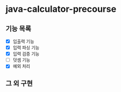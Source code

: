# java-calculator-precourse

## 기능 목록
- [x] 입출력 기능
- [x] 입력 파싱 기능
- [x] 입력 검증 기능
- [ ] 덧셈 기능
- [x] 예외 처리

## 그 외 구현
